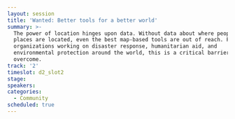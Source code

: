 ```yaml
---
layout: session
title: 'Wanted: Better tools for a better world'
summary: >-
  The power of location hinges upon data. Without data about where people and
  places are located, even the best map-based tools are out of reach. For
  organizations working on disaster response, humanitarian aid, and
  environmental protection around the world, this is a critical barrier to
  overcome.
track: '2'
timeslot: d2_slot2
stage:
speakers:
categories:
  - Community
scheduled: true
---
```


